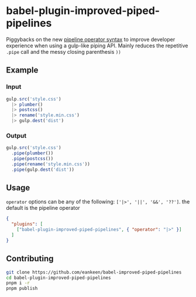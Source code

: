# babel-plugin-improved-piped-pipelines

Piggybacks on the new [pipeline operator syntax](https://github.com/tc39/proposal-pipeline-operator) to improve developer experience when using a gulp-like piping API. Mainly reduces the repetitive `.pipe` call and the messy closing parenthesis `))`

## Example

### Input

```js
gulp.src('style.css')
  |> plumber()
  |> postcss()
  |> rename('style.min.css')
  |> gulp.dest('dist')
```

### Output

```js
gulp.src('style.css')
  .pipe(plumber())
  .pipe(postcss())
  .pipe(rename('style.min.css'))
  .pipe(gulp.dest('dist'))
```

## Usage

`operator` options can be any of the following: `['|>', '||', '&&', '??']`. the default is the pipeline operator

```json
{
  "plugins": [
    ["babel-plugin-improved-piped-pipelines", { "operator": "|>" }]
  ]
}
```

## Contributing

```sh
git clone https://github.com/eankeen/babel-improved-piped-pipelines
cd babel-plugin-improved-piped-pipelines
pnpm i -r
pnpm publish
```
